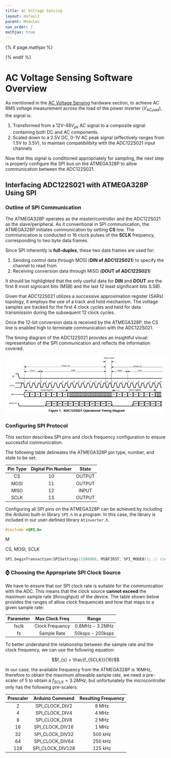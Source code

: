 ```yaml
---
title: AC Voltage Sensing
layout: default
parent: Modules
nav_order: 7
mathjax: true
---
```


<!-- To enable math equation formatting -->
{% if page.mathjax %}
  <!-- Polyfill for older browsers (optional) -->
  <script type="text/javascript" async 
    src="https://polyfill.io/v3/polyfill.min.js?features=es6">
  </script>

  <!-- MathJax v3 for LaTeX rendering -->
  <script type="text/javascript" async 
    id="MathJax-script" 
    src="https://cdn.jsdelivr.net/npm/mathjax@3/es5/tex-mml-chtml.js">
  </script>

  <!-- Custom MathJax Configuration -->
  <script type="text/javascript">
    MathJax = {
      tex: {
        inlineMath: [['$', '$'], ['\\(', '\\)']],
        displayMath: [['$$', '$$'], ['\\[', '\\]']],
      }
    };
  </script>
{% endif %}

# **AC Voltage Sensing Software Overview**

As mentioned in the [AC Voltage Sensing](../../hardware/a_v2_hw) hardware section, to achieve AC RMS voltage measurement across the load of the power inverter ($V_{\mathrm{AC_load}}$), the signal is:
1. Transformed from a 12V-48$V_{pk}$ AC signal to a composite signal containing both DC and AC components.
2. Scaled down to a 2.5V DC, 0-1V AC peak signal (effectively ranges from 1.5V to 3.5V), to maintain compatibilibity with the ADC122S021 input channels

Now that this signal is conditioned appropriately for sampling, the next step is properly configure the SPI bus on the ATMEGA328P to allow communication between the ADC122S021.

## **Interfacing ADC122S021 with ATMEGA328P Using SPI**

### Outline of SPI Communication

The ATMEGA328P operates as the master/controller and the ADC122S021 as the slave/peripheral. As it conventional in SPI communication, the ATMEGA328P initiates communication by setting **CS** low. The communication is conducted in 16 clock pulses of the **SCLK** frequency, corresponding to two byte data frames. 

Since SPI inherently is **full-duplex**, these two data frames are used for:
1. Sending control data through MOSI (**DIN of ADC122S021**) to specify the channel to read from 
2. Receiving conversion data through MISO (**DOUT of ADC122S021**)

It should be highlighted that the only useful data for **DIN** and **DOUT** are the first 8 most signicant bits (MSB) and the last 12 least significant bits (LSB). 

Given that ADC122S021 utilizes a successive approximation register (SARs) topology, it employs the use of a track and hold mechanism. The voltage samples are tracked for the first 4 clock cycles and held for data transmission during the subsequent 12 clock cycles.

Once the 12-bit conversion data is received by the ATMEGA328P, the CS line is enabled high to terminate communication with the ADC122S021.

The timing diagram of the ADC122S021 provides an insightful visual representation of the SPI communication and reflects the information covered.

![ADC122S021 Operational Timing Diagram](../../images/ADC122S021_timing_diagram.png)

### Configuring SPI Protocol

This section describes SPI pins and clock frequency configuration to ensure successful communication.

The following table delineates the ATMEGA328P pin type, number, and state to be set:

| Pin Type | Digital Pin Number    | State   |
|:--------:|:---------------------:|:-------:|
| CS       | 10                    | OUTPUT  |
| MOSI     | 11                    | OUTPUT  | 
| MISO     | 12                    | INPUT   | 
| SCLK     | 13                    | OUTPUT  |

Configuring all SPI pins on the ATMEGA328P can be achieved by including the Arduino built-in library `SPI.h` in a program. In this case, the library is included in our user-defined library `Atinverter.h`.

```cpp
#include <SPI.h>
```

M

CS, MOSI, SCLK

```cpp
SPI.beginTransaction(SPISettings(1500000, MSBFIRST, SPI_MODE0)); // Configure and start comms
```

### ⌚ Choosing the Appropriate SPI Clock Source

We have to ensure that our SPI clock rate is suitable for the communication with the ADC. This means that the clock source **cannot exceed** the maximum sample rate (throughput) of the device. The table shown below provides the ranges of allow clock frequencies and how that maps to a given sample rate:

| Parameter    | Max Clock Freq    | Range            |
|:------------:|:-----------------:|:----------------:|
| fsclk        | Clock Frequency   | 0.8MHz - 3.2MHz  |
| fs           | Sample Rate       | 50ksps - 200ksps |  

To better understand the relationship between the sample rate and the clock frequency, we can use the following equation:

$$f_{s} = \frac{f_{SCLK}}{16}$$

In our case, the available frequency from the ATMEGA328P is 16MHz, therefore to obtain the maximum allowable sample rate, we need a pre-scaler of 5 to obtain a $f_{SCLK} = 3.2MHz$, but unfortunately the microcontroller only has the following pre-scalers:

| Prescaler     | Arduino Command      | Resulting Frequency  |
|:-------------:|:--------------------:|:--------------------:|
| 2             | SPI_CLOCK_DIV2       | 8 MHz                |
| 4             | SPI_CLOCK_DIV4       | 4 MHz                |
| 8             | SPI_CLOCK_DIV8       | 2 MHz                |
| 16            | SPI_CLOCK_DIV16      | 1 MHz                |
| 32            | SPI_CLOCK_DIV32      | 500 kHz              |
| 64            | SPI_CLOCK_DIV64      | 250 kHz              |
| 128           | SPI_CLOCK_DIV128     | 125 kHz              |
